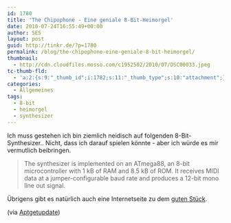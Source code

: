 ```yaml
---
id: 1780
title: 'The Chipophone - Eine geniale 8-Bit-Heimorgel'
date: 2010-07-24T16:55:49+00:00
author: SES
layout: post
guid: http://tinkr.de/?p=1780
permalink: /blog/the-chipophone-eine-geniale-8-bit-heimorgel/
thumbnail:
  - http://cdn.cloudfiles.mosso.com/c1952502/2010/07/DSC00033.jpeg
tc-thumb-fld:
  - 'a:2:{s:9:"_thumb_id";i:1782;s:11:"_thumb_type";s:10:"attachment";}'
categories:
  - Allgemeines
tags:
  - 8-bit
  - heimorgel
  - synthesizer
---
```

Ich muss gestehen ich bin ziemlich neidisch auf folgenden 8-Bit-Synthesizer.. Nicht, dass ich darauf spielen könnte - aber ich würde es mir vermutlich beibringen.

> The synthesizer is implemented on an ATmega88, an 8-bit microcontroller with 1 kB of RAM and 8.5 kB of ROM. It receives MIDI data at a jumper-configurable baud rate and produces a 12-bit mono line out signal.



Übrigens gibt es natürlich auch eine Internetseite zu dem [guten Stück](http://www.linusakesson.net/chipophone/index.php).

(via [Aptgetupdate](http://www.aptgetupdate.de/2010/07/24/ohne-worte-das-chipophone/))
